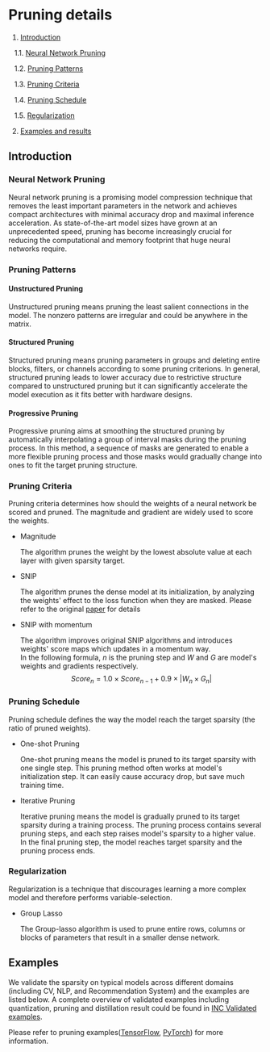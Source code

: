 Pruning details
============



1. [Introduction](#introduction)



    1.1. [Neural Network Pruning](#neural-network-pruning)



    1.2. [Pruning Patterns](#pruning-patterns)



    1.3. [Pruning Criteria](#pruning-criteria)



    1.4. [Pruning Schedule](#pruning-schedule)



    1.5. [Regularization](#regularization)





2. [Examples and results](#examples)



## Introduction



### Neural Network Pruning
Neural network pruning is a promising model compression technique that removes the least important parameters in the network and achieves compact architectures with minimal accuracy drop and maximal inference acceleration. As state-of-the-art model sizes have grown at an unprecedented speed, pruning has become increasingly crucial for reducing the computational and memory footprint that huge neural networks require.



### Pruning Patterns


#### Unstructured Pruning


Unstructured pruning means pruning the least salient connections in the model. The nonzero patterns are irregular and could be anywhere in the matrix.


#### Structured Pruning


Structured pruning means pruning parameters in groups and deleting entire blocks, filters, or channels according to some pruning criterions. In general, structured pruning leads to lower accuracy due to restrictive structure compared to unstructured pruning but it can significantly accelerate the model execution as it fits better with hardware designs.


#### Progressive Pruning


Progressive pruning aims at smoothing the structured pruning by automatically interpolating a group of interval masks during the pruning process. In this method, a sequence of masks are generated to enable a more flexible pruning process and those masks would gradually change into ones to fit the target pruning structure. 



### Pruning Criteria



Pruning criteria determines how should the weights of a neural network be scored and pruned. The magnitude and gradient are widely used to score the weights.


- Magnitude


  The algorithm prunes the weight by the lowest absolute value at each layer with given sparsity target.


- SNIP


  The algorithm prunes the dense model at its initialization, by analyzing the weights' effect to the loss function when they are masked. Please refer to the original [paper](https://arxiv.org/abs/1810.02340) for details


- SNIP with momentum


  The algorithm improves original SNIP algorithms and introduces weights' score maps which updates in a momentum way.\
  In the following formula, $n$ is the pruning step and $W$ and $G$ are model's weights and gradients respectively.
  $$Score_{n} = 1.0 \times Score_{n-1} + 0.9 \times |W_{n} \times G_{n}|$$


### Pruning Schedule


Pruning schedule defines the way the model reach the target sparsity (the ratio of pruned weights).


- One-shot Pruning


  One-shot pruning means the model is pruned to its target sparsity with one single step. This pruning method often works at model's initialization step. It can easily cause accuracy drop, but save much training time.



- Iterative Pruning


  Iterative pruning means the model is gradually pruned to its target sparsity during a training process. The pruning process contains several pruning steps, and each step raises model's sparsity to a higher value. In the final pruning step, the model reaches target sparsity and the pruning process ends.



### Regularization


Regularization is a technique that discourages learning a more complex model and therefore performs variable-selection.


- Group Lasso


  The Group-lasso algorithm is used to prune entire rows, columns or blocks of parameters that result in a smaller dense network.



## Examples



We validate the sparsity on typical models across different domains (including CV, NLP, and Recommendation System) and the examples are listed below. A complete overview of validated examples including quantization, pruning and distillation result could be found in  [INC Validated examples](../../docs/source/validated_model_list.md#validated-pruning-examples).



Please refer to pruning examples([TensorFlow](../../examples/README.md#Pruning), [PyTorch](../../examples/README.md#Pruning-1)) for more information.
 
